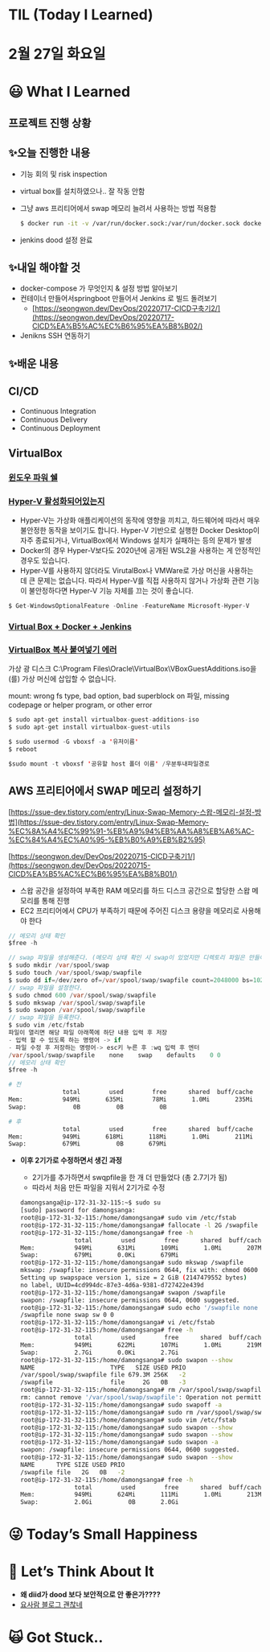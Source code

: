 # TIL (Today I Learned)

# 2월 27일 화요일

# 😃 What I Learned

## 프로젝트 진행 상황

## ✨오늘 진행한 내용

- 기능 회의 및 risk inspection
- virtual box를 설치하였으나.. 잘 작동 안함
- 그냥 aws 프리티어에서 swap 메모리 늘려서 사용하는 방법 적용함
    
    ```bash
    $ docker run -it -v /var/run/docker.sock:/var/run/docker.sock docker
    ```
    
- jenkins dood 설정 완료

## ✨내일 해야할 것

- docker-compose 가 무엇인지 & 설정 방법 알아보기
- 컨테이너 만들어서springboot 만들어서 Jenkins 로 빌드 돌려보기
    - [https://seongwon.dev/DevOps/20220717-CICD구축기2/](https://seongwon.dev/DevOps/20220717-CICD%EA%B5%AC%EC%B6%95%EA%B8%B02/)
- Jenikns SSH 연동하기

## ✨배운 내용

## CI/CD

- Continuous Integration
- Continuous Delivery
- Continuous Deployment

## VirtualBox

### [윈도우 파워 쉘](https://www.lainyzine.com/ko/article/how-to-run-windows-terminal-and-powershell-in-administrator-mode/)

### [Hyper-V 활성화되어있는지](https://www.lainyzine.com/ko/article/how-to-disable-hyper-v-in-windows-10/)

- Hyper-V는 가상화 애플리케이션의 동작에 영향을 끼치고, 하드웨어에 따라서 매우 불안정한 동작을 보이기도 합니다. Hyper-V 기반으로 실행한 Docker Desktop이 자주 종료되거나, VirtualBox에서 Windows 설치가 실패하는 등의 문제가 발생
- Docker의 경우 Hyper-V보다도 2020년에 공개된 WSL2을 사용하는 게 안정적인 경우도 있습니다.
- Hyper-V를 사용하지 않더라도 VirutalBox나 VMWare로 가상 머신을 사용하는 데 큰 문제는 없습니다. 따라서 Hyper-V를 직접 사용하지 않거나 가상화 관련 기능이 불안정하다면 Hyper-V 기능 자체를 끄는 것이 좋습니다.

```java
$ Get-WindowsOptionalFeature -Online -FeatureName Microsoft-Hyper-V
```

### [Virtual Box + Docker + Jenkins](https://ingnoh.tistory.com/8)

### **[VirtualBox 복사 붙여넣기 에러](https://yuldangs-sosolife.tistory.com/entry/Virtual-box-%EA%B0%80%EC%83%81%EA%B4%91%EB%94%94%EC%8A%A4%ED%81%AC-%EC%82%BD%EC%9E%85-%EB%AC%B8%EC%A0%9C)**

가상 광 디스크 C:\Program Files\Oracle\VirtualBox\VBoxGuestAdditions.iso을(를) 가상 머신에 삽입할 수 없습니다.

mount: wrong fs type, bad option, bad superblock on 파일, missing codepage or helper program, or other error

```java
$ sudo apt-get install virtualbox-guest-additions-iso
$ sudo apt-get install virtualbox-guest-utils

$ sudo usermod -G vboxsf -a '유저이름'
$ reboot

$sudo mount -t vboxsf '공유할 host 폴더 이름' /우분투내파일경로 
```

## AWS 프리티어에서 SWAP 메모리 설정하기

[https://ssue-dev.tistory.com/entry/Linux-Swap-Memory-스왑-메모리-설정-방법](https://ssue-dev.tistory.com/entry/Linux-Swap-Memory-%EC%8A%A4%EC%99%91-%EB%A9%94%EB%AA%A8%EB%A6%AC-%EC%84%A4%EC%A0%95-%EB%B0%A9%EB%B2%95)

[https://seongwon.dev/DevOps/20220715-CICD구축기1/](https://seongwon.dev/DevOps/20220715-CICD%EA%B5%AC%EC%B6%95%EA%B8%B01/)

- 스왑 공간을 설정하여 부족한 RAM 메모리를 하드 디스크 공간으로 할당한 스왑 메모리를 통해 진행
- EC2 프리티어에서 CPU가 부족하기 때문에 주어진 디스크 용량을 메모리로 사용해야 한다

```java
// 메모리 상태 확인
$free -h

// swap 파일을 생성해준다. (메모리 상태 확인 시 swap이 있었지만 디렉토리 파일은 만들어줘야한다.)
$ sudo mkdir /var/spool/swap
$ sudo touch /var/spool/swap/swapfile
$ sudo dd if=/dev/zero of=/var/spool/swap/swapfile count=2048000 bs=1024
// swap 파일을 설정한다.
$ sudo chmod 600 /var/spool/swap/swapfile
$ sudo mkswap /var/spool/swap/swapfile
$ sudo swapon /var/spool/swap/swapfile
// swap 파일을 등록한다.
$ sudo vim /etc/fstab
파일이 열리면 해당 파일 아래쪽에 하단 내용 입력 후 저장
- 입력 할 수 있도록 하는 명령어 -> if
- 파일 수정 후 저장하는 명령어-> esc키 누른 후 :wq 입력 후 엔터
/var/spool/swap/swapfile    none    swap    defaults    0 0
// 메모리 상태 확인
$free -h
```

```bash
# 전
               total        used        free      shared  buff/cache   available
Mem:           949Mi       635Mi        78Mi       1.0Mi       235Mi       147Mi
Swap:             0B          0B          0B

# 후
               total        used        free      shared  buff/cache   available
Mem:           949Mi       618Mi       118Mi       1.0Mi       211Mi       162Mi
Swap:          679Mi          0B       679Mi
```

- **이후 2기가로 수정하면서 생긴 과정**
    - 2기가를 추가하면서 swqpfile을 한 개 더 만들었다 (총 2.7기가 됨)
    - 따라서 처음 만든 파일을 지워서 2기가로 수정
    
    ```bash
    damongsanga@ip-172-31-32-115:~$ sudo su
    [sudo] password for damongsanga: 
    root@ip-172-31-32-115:/home/damongsanga# sudo vim /etc/fstab
    root@ip-172-31-32-115:/home/damongsanga# fallocate -l 2G /swapfile
    root@ip-172-31-32-115:/home/damongsanga# free -h
                   total        used        free      shared  buff/cache   available
    Mem:           949Mi       631Mi       109Mi       1.0Mi       207Mi       150Mi
    Swap:          679Mi       0.0Ki       679Mi
    root@ip-172-31-32-115:/home/damongsanga# sudo mkswap /swapfile
    mkswap: /swapfile: insecure permissions 0644, fix with: chmod 0600 /swapfile
    Setting up swapspace version 1, size = 2 GiB (2147479552 bytes)
    no label, UUID=4cd994dc-87e3-4d6a-9381-d727422e439d
    root@ip-172-31-32-115:/home/damongsanga# swapon /swapfile
    swapon: /swapfile: insecure permissions 0644, 0600 suggested.
    root@ip-172-31-32-115:/home/damongsanga# sudo echo '/swapfile none swap sw 0 0' | sudo tee -a /etc/fstab
    /swapfile none swap sw 0 0
    root@ip-172-31-32-115:/home/damongsanga# vi /etc/fstab
    root@ip-172-31-32-115:/home/damongsanga# free -h
                   total        used        free      shared  buff/cache   available
    Mem:           949Mi       622Mi       107Mi       1.0Mi       219Mi       160Mi
    Swap:          2.7Gi       0.0Ki       2.7Gi
    root@ip-172-31-32-115:/home/damongsanga# sudo swapon --show
    NAME                     TYPE   SIZE USED PRIO
    /var/spool/swap/swapfile file 679.3M 256K   -2
    /swapfile                file     2G   0B   -3
    root@ip-172-31-32-115:/home/damongsanga# rm /var/spool/swap/swapfile
    rm: cannot remove '/var/spool/swap/swapfile': Operation not permitted
    root@ip-172-31-32-115:/home/damongsanga# sudo swapoff -a
    root@ip-172-31-32-115:/home/damongsanga# sudo rm /var/spool/swap/swapfile
    root@ip-172-31-32-115:/home/damongsanga# sudo vim /etc/fstab
    root@ip-172-31-32-115:/home/damongsanga# sudo swapon --show
    root@ip-172-31-32-115:/home/damongsanga# sudo swapon --show
    root@ip-172-31-32-115:/home/damongsanga# sudo swapon -a
    swapon: /swapfile: insecure permissions 0644, 0600 suggested.
    root@ip-172-31-32-115:/home/damongsanga# sudo swapon --show
    NAME      TYPE SIZE USED PRIO
    /swapfile file   2G   0B   -2
    root@ip-172-31-32-115:/home/damongsanga# free -h
                   total        used        free      shared  buff/cache   available
    Mem:           949Mi       624Mi       111Mi       1.0Mi       213Mi       158Mi
    Swap:          2.0Gi          0B       2.0Gi
    ```
    

# 😜 Today’s Small Happiness

# 🧐 Let’s Think About It

- **왜 diid가 dood 보다 보안적으로 안 좋은가????**
- [요사람 블로그 괜찮네](https://seongwon.dev/Database/20230515-%EB%AA%A8%EB%AA%A8%ED%8C%80_Redis%EC%BA%90%EC%8B%9C%EB%A5%BC_%ED%86%B5%ED%95%9C_%EC%84%B1%EB%8A%A5_%ED%96%A5%EC%83%81/)

# 🙀 Got Stuck..